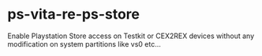 # ps-vita-re-ps-store
Enable Playstation Store access on Testkit or CEX2REX devices without any modification on system partitions like vs0 etc...
